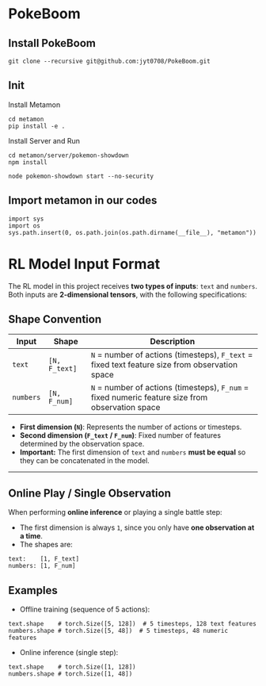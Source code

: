 # PokeBoom

## Install PokeBoom

```shell
git clone --recursive git@github.com:jyt0708/PokeBoom.git
```

## Init 

Install Metamon
```shell
cd metamon
pip install -e .
```

Install Server and Run
```shell
cd metamon/server/pokemon-showdown
npm install

node pokemon-showdown start --no-security
```

## Import metamon in our codes

```shell
import sys
import os
sys.path.insert(0, os.path.join(os.path.dirname(__file__), "metamon"))
```

# RL Model Input Format

The RL model in this project receives **two types of inputs**: `text` and `numbers`. Both inputs are **2-dimensional tensors**, with the following specifications:

## Shape Convention

| Input      | Shape       | Description                                                                                  |
|------------|------------|----------------------------------------------------------------------------------------------|
| `text`     | `[N, F_text]`   | `N` = number of actions (timesteps), `F_text` = fixed text feature size from observation space |
| `numbers`  | `[N, F_num]`    | `N` = number of actions (timesteps), `F_num` = fixed numeric feature size from observation space |

- **First dimension (`N`)**: Represents the number of actions or timesteps.  
- **Second dimension (`F_text` / `F_num`)**: Fixed number of features determined by the observation space.  
- **Important:** The first dimension of `text` and `numbers` **must be equal** so they can be concatenated in the model.

---

## Online Play / Single Observation

When performing **online inference** or playing a single battle step:

- The first dimension is always `1`, since you only have **one observation at a time**.  
- The shapes are:

```text
text:    [1, F_text]
numbers: [1, F_num]
```

## Examples
- Offline training (sequence of 5 actions):
```text
text.shape    # torch.Size([5, 128])  # 5 timesteps, 128 text features
numbers.shape # torch.Size([5, 48])  # 5 timesteps, 48 numeric features
```

- Online inference (single step):
```text
text.shape    # torch.Size([1, 128])
numbers.shape # torch.Size([1, 48])
```